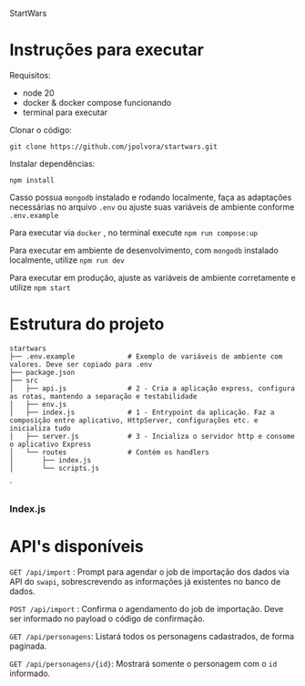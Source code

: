 StartWars

# Instruções para executar

Requisitos:

- node 20
- docker & docker compose funcionando
- terminal para executar

Clonar o código:

`git clone https://github.com/jpolvora/startwars.git`

Instalar dependências:

`npm install`

Casso possua `mongodb` instalado e rodando localmente, faça as adaptações necessárias no arquivo `.env` ou ajuste suas variáveis de ambiente conforme `.env.example`

Para executar via `docker` , no terminal execute `npm run compose:up`

Para executar em ambiente de desenvolvimento, com `mongodb` instalado localmente, utilize `npm run dev`

Para executar em produção, ajuste as variáveis de ambiente corretamente e utilize `npm start`

# Estrutura do projeto

    startwars
    ├── .env.example             # Exemplo de variáveis de ambiente com valores. Deve ser copiado para .env
    ├── package.json
    ├── src
    │   ├── api.js               # 2 - Cria a aplicação express, configura as rotas, mantendo a separação e testabilidade
    │   ├── env.js
    │   ├── index.js             # 1 - Entrypoint da aplicação. Faz a composição entre aplicativo, HttpServer, configurações etc. e inicializa tudo
    │   ├── server.js            # 3 - Incializa o servidor http e consome o aplicativo Express
    │   └── routes               # Contém os handlers
    │       ├── index.js
    │       └── scripts.js

`

### Index.js

# API's disponíveis

`GET /api/import` : Prompt para agendar o job de importação dos dados via API do `swapi`, sobrescrevendo as informações já existentes no banco de dados.

`POST /api/import` : Confirma o agendamento do job de importação. Deve ser informado no payload o código de confirmação.

`GET /api/personagens`: Listará todos os personagens cadastrados, de forma paginada.

`GET /api/personagens/{id}`: Mostrará somente o personagem com o `id` informado.
